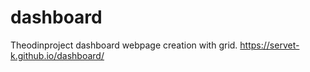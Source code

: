 # dashboard
Theodinproject dashboard webpage creation with grid.
https://servet-k.github.io/dashboard/

